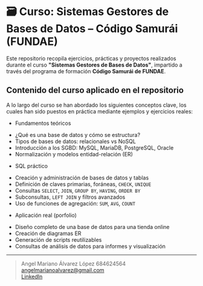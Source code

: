 # 🗃️ Curso: Sistemas Gestores de Bases de Datos – Código Samurái (FUNDAE)

Este repositorio recopila ejercicios, prácticas y proyectos realizados durante el curso **"Sistemas Gestores de Bases de Datos"**, impartido a través del programa de formación **Código Samurái de FUNDAE**.

##  Contenido del curso aplicado en el repositorio

A lo largo del curso se han abordado los siguientes conceptos clave, los cuales han sido puestos en práctica mediante ejemplos y ejercicios reales:

* Fundamentos teóricos
- ¿Qué es una base de datos y cómo se estructura?
- Tipos de bases de datos: relacionales vs NoSQL
- Introducción a los SGBD: MySQL, MariaDB, PostgreSQL, Oracle
- Normalización y modelos entidad-relación (ER)

* SQL práctico
- Creación y administración de bases de datos y tablas
- Definición de claves primarias, foráneas, `CHECK`, `UNIQUE`
- Consultas `SELECT`, `JOIN`, `GROUP BY`, `HAVING`, `ORDER BY`
- Subconsultas, `LEFT JOIN` y filtros avanzados
- Uso de funciones de agregación: `SUM`, `AVG`, `COUNT`

* Aplicación real (porfolio)
- Diseño completo de una base de datos para una tienda online
- Creación de diagramas ER
- Generación de scripts reutilizables
- Consultas de análisis de datos para informes y visualización



---
> Angel Mariano Álvarez López
> 684624564  
> angelmarianoalvarez@gmail.com  
> [LinkedIn](https://www.linkedin.com/feed/?trk=guest_homepage-basic_google-one-tap-submit) 

